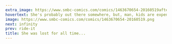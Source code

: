 ```yaml
---
extra_image: https://www.smbc-comics.com/comics/1463670654-20160519after.png
hovertext: She's probably out there somewhere, but, man, kids are expensive.
image: https://www.smbc-comics.com/comics/1463670654-20160519.png
next: infinity
prev: ride-it
title: She was lost for all time...
---
```

